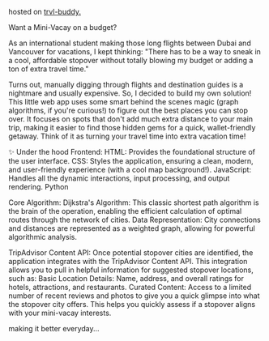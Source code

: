 hosted on [trvl-buddy.](https://trvl-buddy.onrender.com/)


Want a Mini-Vacay on a budget?

As an international student making those long flights between Dubai and Vancouver for vacations, I kept thinking: "There has to be a way to sneak in a cool, affordable stopover without totally blowing my budget or adding a ton of extra travel time."

Turns out, manually digging through flights and destination guides is a nightmare and usually expensive. So, I decided to build my own solution! This little web app uses some smart behind the scenes magic (graph algorithms, if you're curious!) to figure out the best places you can stop over. It focuses on spots that don't add much extra distance to your main trip, making it easier to find those hidden gems for a quick, wallet-friendly getaway. Think of it as turning your travel time into extra vacation time!

✨ Under the hood
    Frontend:
    HTML: Provides the foundational structure of the user interface.
    CSS: Styles the application, ensuring a clean, modern, and user-friendly experience (with a cool map background!).
    JavaScript: Handles all the dynamic interactions, input processing, and output rendering.
    Python
    
Core Algorithm:
    Dijkstra's Algorithm: This classic shortest path algorithm is the brain of the operation, enabling the efficient calculation of optimal routes through the network of cities.
    Data Representation: City connections and distances are represented as a weighted graph, allowing for powerful algorithmic analysis.
    
TripAdvisor Content API: Once potential stopover cities are identified, the application integrates with the TripAdvisor Content API. This
      integration allows you to pull in helpful information for suggested stopover locations, such as:
    Basic Location Details: Name, address, and overall ratings for hotels, attractions, and restaurants.
    Curated Content: Access to a limited number of recent reviews and photos to give you a quick glimpse into what the stopover city offers.         This helps you quickly assess if a stopover aligns with your mini-vacay interests.

making it better everyday...
